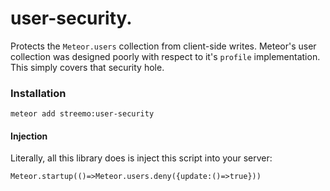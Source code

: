 # user-security.
Protects the `Meteor.users` collection from client-side writes. Meteor's user collection was designed poorly with respect to it's `profile` implementation. This simply covers that security hole.

### Installation

`meteor add streemo:user-security`

#### Injection

Literally, all this library does is inject this script into your server:

```
Meteor.startup(()=>Meteor.users.deny({update:()=>true}))
```